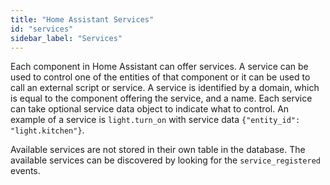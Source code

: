 ```yaml
---
title: "Home Assistant Services"
id: "services"
sidebar_label: "Services"
---
```


Each component in Home Assistant can offer services. A service can be used to control one of the entities of that component or it can be used to call an external script or service. A service is identified by a domain, which is equal to the component offering the service, and a name. Each service can take optional service data object to indicate what to control. An example of a service is `light.turn_on` with service data `{"entity_id": "light.kitchen"}`.

Available services are not stored in their own table in the database. The available services can be discovered by looking for the `service_registered` events.
